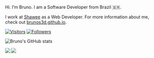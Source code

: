 Hi. I’m Bruno. I am a Software Developer from Brazil 🇧🇷.

I work at [Shawee](https://shawee.io) as a Web Developer. For more information about me,
check out [brunos3d.github.io](https://brunos3d.github.io).

[![Visitors](https://visitor-badge.glitch.me/badge?page_id=github/BrunoS3D)](https://brunos3d.github.io)
[![Followers](https://img.shields.io/github/followers/BrunoS3D?style=social)](https://brunos3d.github.io)

![Bruno's GitHub stats](https://github-readme-stats.anuraghazra1.vercel.app/api?username=BrunoS3D&show_icons=true&hide_border=true)

<a href="https://github.com/BrunoS3D/FastPlay">
  <img align="left" src="https://github-readme-stats.anuraghazra1.vercel.app/api/pin/?username=BrunoS3D&repo=FastPlay" />
</a>

<a href="https://github.com/BrunoS3D/I-made-minecraft-in-unity">
  <img align="left" src="https://github-readme-stats.anuraghazra1.vercel.app/api/pin/?username=BrunoS3D&repo=I-made-minecraft-in-unity" />
</a>
